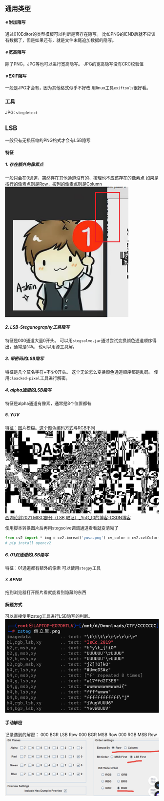 ## 通用类型

#### ※附加隐写
通过010Editor的类型模板可以判断是否存在隐写。
比如PNG的IEND后就不应该有数据了，但是如果还有，就是文件末尾追加数据的隐写。

#### ※宽高隐写
除了PNG，JPG等也可以进行宽高隐写。
JPG的宽高隐写没有CRC校验值

#### ※EXIF隐写
一般是JPG才会有，因为其他格式似乎不好改
用linux工具`exiftools`很好看。

### 工具

JPG: `stegdetect`


## LSB
一般只有无损压缩的PNG格式才会有LSB隐写
#### 特征
##### 1. 存在额外的像素点
一般只会在0通道，突然存在其他通道没有的、按理也不应该存在的像素点
如果是按行的像素点则是Row，按列的像素点则是Column
![](../../../attachments/Pasted%20image%2020230731225459.png)
##### 2. LSB-Steganography工具隐写
特征是000通道大量0开头。
可以用`stegsolve.jar`通过尝试变换颜色通道顺序得出，通常是`BGR`。
也可以用源工具解。
##### 3. 带密码的LSB隐写
特征是几个莫名字符+不少0开头。
这个无论怎么变换颜色通道顺序都是乱码。
使用`cloacked-pixel`工具进行解密。 
##### 4. alpha通道的LSB隐写
特征是alpha通道有像素，通常是8个位置都有
##### 5. YUV
特征：图片模糊。这个颜色编码方式与RGB不同
![](../../../attachments/Pasted%20image%2020230731231037.png)
[西湖论剑2021 MISC部分（LSB,取证）_YnG_t0的博客-CSDN博客](https://blog.csdn.net/qq_47168481/article/details/121592486)

使用脚本转换图片后再用stegsolve调调通道看看就变清晰了
```python
from cv2 import * img = cv2.imread('yusa.png') cv_color = cv2.cvtColor(img, cv2.COLOR_BGR2YCrCb) cv2.imwrite('flag.png', cv_color)
# pip install opencv2
```
 
##### 6. 01双通道的LSB隐写
特征：01通道都有额外的像素
可以使用`stegpy`工具
##### 7. APNG
拖到浏览器打开图片看就能看到隐藏的东西

#### 解题方式
可以直接使用zsteg工具进行LSB隐写的判断。
![](../../../attachments/Pasted%20image%2020230717214042.png)
#### 手动解密
记录遇到的解密：
000 BGR LSB Row
000 BGR MSB Row
000 RGB MSB Row
![](../../../attachments/Pasted%20image%2020230709000756.png)